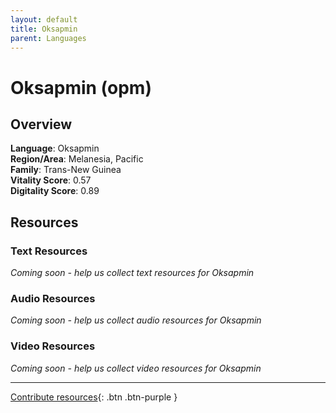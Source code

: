 ```yaml
---
layout: default
title: Oksapmin
parent: Languages
---
```


# Oksapmin (opm)

## Overview

**Language**: Oksapmin  
**Region/Area**: Melanesia, Pacific  
**Family**: Trans-New Guinea  
**Vitality Score**: 0.57  
**Digitality Score**: 0.89  

## Resources

### Text Resources
*Coming soon - help us collect text resources for Oksapmin*

### Audio Resources
*Coming soon - help us collect audio resources for Oksapmin*

### Video Resources
*Coming soon - help us collect video resources for Oksapmin*

---

[Contribute resources](https://fairtrain.github.io/){: .btn .btn-purple }
